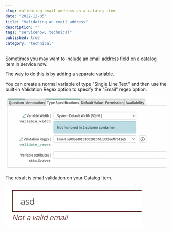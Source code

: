 ```yaml
---
slug: validating-email-address-on-a-catalog-item
date: "2022-12-05"
title: "Validating an email address"
description: ""
tags: "servicenow, technical"
published: true
category: "technical"
---
```


Sometimes you may want to include an email address field on a catalog item in service now.

The way to do this is by adding a separate variable.

You can create a normal variable of type "Single Line Text" and then use the built-in Validation Regex option to specify the "Email" regex option.

![](images/email-validation.png)

The result is email validation on your Catalog Item.

![](images/email-error-message.png)
